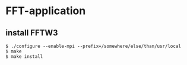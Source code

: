 # FFT-application
## install FFTW3
```
$ ./configure --enable-mpi --prefix=/somewhere/else/than/usr/local
$ make
$ make install
```
